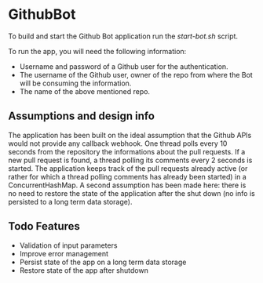 # GithubBot

To build and start the Github Bot application run the *start-bot.sh* script.

To run the app, you will need the following information: 
* Username and password of a Github user for the authentication.
* The username of the Github user, owner of the repo from where the Bot will be consuming the information.
* The name of the above mentioned repo.

## Assumptions and design info

The application has been built on the ideal assumption that the Github APIs would not provide any callback webhook. One thread polls every 10 seconds from the repository the informations about the pull requests. If a new pull request is found, a thread polling its comments every 2 seconds is started. The application keeps track of the pull requests already active (or rather for which a thread polling comments has already been started) in a ConcurrentHashMap. A second assumption has been made here: there is no need to restore the state of the application after the shut down (no info is persisted to a long term data storage).

## Todo Features

* Validation of input parameters
* Improve error management 
* Persist state of the app on a long term data storage
* Restore state of the app after shutdown

